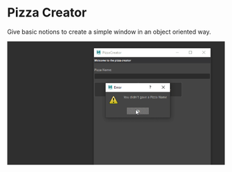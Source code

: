 # Pizza Creator

Give basic notions to create a simple window in an object oriented way.

![pizza creator](pizza_creator.gif)

